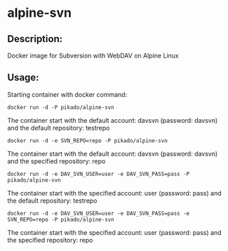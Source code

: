 # alpine-svn
## Description:

Docker image for Subversion with WebDAV on Alpine Linux

## Usage:

Starting container with docker command:

```
docker run -d -P pikado/alpine-svn
```
The container start with the default account: davsvn (password: davsvn) and the default repository: testrepo

```
docker run -d -e SVN_REPO=repo -P pikado/alpine-svn
```
The container start with the default account: davsvn (password: davsvn) and the specified repository: repo

```
docker run -d -e DAV_SVN_USER=user -e DAV_SVN_PASS=pass -P pikado/alpine-svn
```
The container start with the specified account: user (password: pass) and the default repository: testrepo

```
docker run -d -e DAV_SVN_USER=user -e DAV_SVN_PASS=pass -e SVN_REPO=repo -P pikado/alpine-svn
```
The container start with the specified account: user (password: pass) and the specified repository: repo
